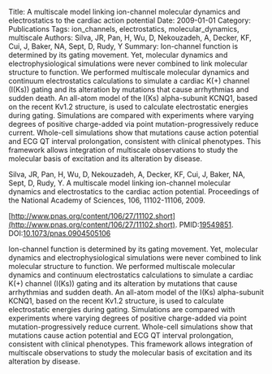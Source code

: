 Title: A multiscale model linking ion-channel molecular dynamics and electrostatics to the cardiac action potential
Date: 2009-01-01
Category: Publications
Tags: ion_channels, electrostatics, molecular_dynamics, multiscale
Authors: Silva, JR, Pan, H, Wu, D, Nekouzadeh, A, Decker, KF, Cui, J, Baker, NA, Sept, D, Rudy, Y
Summary: Ion-channel function is determined by its gating movement. Yet, molecular dynamics and electrophysiological simulations were never combined to link molecular structure to function. We performed multiscale molecular dynamics and continuum electrostatics calculations to simulate a cardiac K(+) channel (I(Ks)) gating and its alteration by mutations that cause arrhythmias and sudden death. An all-atom model of the I(Ks) alpha-subunit KCNQ1, based on the recent Kv1.2 structure, is used to calculate electrostatic energies during gating. Simulations are compared with experiments where varying degrees of positive charge-added via point mutation-progressively reduce current. Whole-cell simulations show that mutations cause action potential and ECG QT interval prolongation, consistent with clinical phenotypes. This framework allows integration of multiscale observations to study the molecular basis of excitation and its alteration by disease.

Silva, JR, Pan, H, Wu, D, Nekouzadeh, A, Decker, KF, Cui, J, Baker, NA, Sept, D, Rudy, Y. A multiscale model linking ion-channel molecular dynamics and electrostatics to the cardiac action potential. Proceedings of the National Academy of Sciences, 106, 11102-11106, 2009. 

[http://www.pnas.org/content/106/27/11102.short](http://www.pnas.org/content/106/27/11102.short). PMID:[19549851](http://www.ncbi.nlm.nih.gov/pubmed/19549851). DOI:[10.1073/pnas.0904505106](http://dx.doi.org/10.1073/pnas.0904505106)

Ion-channel function is determined by its gating movement. Yet, molecular dynamics and electrophysiological simulations were never combined to link molecular structure to function. We performed multiscale molecular dynamics and continuum electrostatics calculations to simulate a cardiac K(+) channel (I(Ks)) gating and its alteration by mutations that cause arrhythmias and sudden death. An all-atom model of the I(Ks) alpha-subunit KCNQ1, based on the recent Kv1.2 structure, is used to calculate electrostatic energies during gating. Simulations are compared with experiments where varying degrees of positive charge-added via point mutation-progressively reduce current. Whole-cell simulations show that mutations cause action potential and ECG QT interval prolongation, consistent with clinical phenotypes. This framework allows integration of multiscale observations to study the molecular basis of excitation and its alteration by disease.
